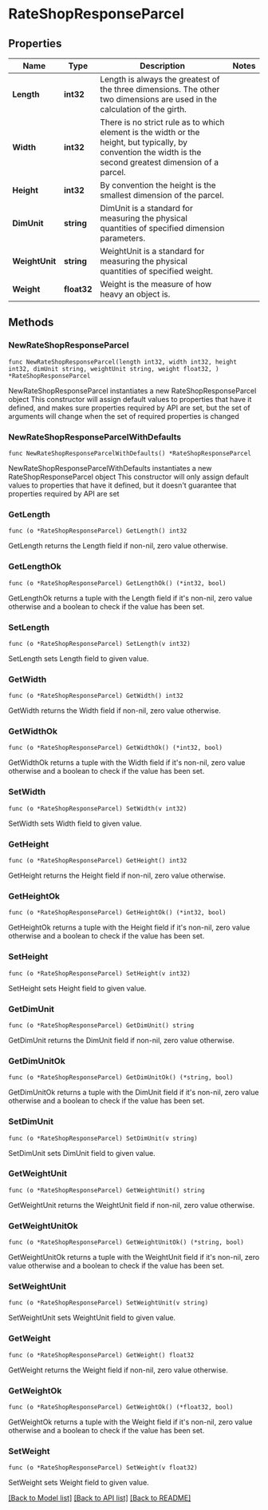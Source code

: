# RateShopResponseParcel

## Properties

Name | Type | Description | Notes
------------ | ------------- | ------------- | -------------
**Length** | **int32** | Length is always the greatest of the three dimensions. The other two dimensions are used in the calculation of the girth. | 
**Width** | **int32** | There is no strict rule as to which element is the width or the height, but typically, by convention the width is the second greatest dimension of a parcel. | 
**Height** | **int32** | By convention the height is the smallest dimension of the parcel. | 
**DimUnit** | **string** | DimUnit is a standard for measuring the physical quantities of specified dimension parameters. | 
**WeightUnit** | **string** | WeightUnit is a standard for measuring the physical quantities of specified weight. | 
**Weight** | **float32** | Weight is the measure of how heavy an object is. | 

## Methods

### NewRateShopResponseParcel

`func NewRateShopResponseParcel(length int32, width int32, height int32, dimUnit string, weightUnit string, weight float32, ) *RateShopResponseParcel`

NewRateShopResponseParcel instantiates a new RateShopResponseParcel object
This constructor will assign default values to properties that have it defined,
and makes sure properties required by API are set, but the set of arguments
will change when the set of required properties is changed

### NewRateShopResponseParcelWithDefaults

`func NewRateShopResponseParcelWithDefaults() *RateShopResponseParcel`

NewRateShopResponseParcelWithDefaults instantiates a new RateShopResponseParcel object
This constructor will only assign default values to properties that have it defined,
but it doesn't guarantee that properties required by API are set

### GetLength

`func (o *RateShopResponseParcel) GetLength() int32`

GetLength returns the Length field if non-nil, zero value otherwise.

### GetLengthOk

`func (o *RateShopResponseParcel) GetLengthOk() (*int32, bool)`

GetLengthOk returns a tuple with the Length field if it's non-nil, zero value otherwise
and a boolean to check if the value has been set.

### SetLength

`func (o *RateShopResponseParcel) SetLength(v int32)`

SetLength sets Length field to given value.


### GetWidth

`func (o *RateShopResponseParcel) GetWidth() int32`

GetWidth returns the Width field if non-nil, zero value otherwise.

### GetWidthOk

`func (o *RateShopResponseParcel) GetWidthOk() (*int32, bool)`

GetWidthOk returns a tuple with the Width field if it's non-nil, zero value otherwise
and a boolean to check if the value has been set.

### SetWidth

`func (o *RateShopResponseParcel) SetWidth(v int32)`

SetWidth sets Width field to given value.


### GetHeight

`func (o *RateShopResponseParcel) GetHeight() int32`

GetHeight returns the Height field if non-nil, zero value otherwise.

### GetHeightOk

`func (o *RateShopResponseParcel) GetHeightOk() (*int32, bool)`

GetHeightOk returns a tuple with the Height field if it's non-nil, zero value otherwise
and a boolean to check if the value has been set.

### SetHeight

`func (o *RateShopResponseParcel) SetHeight(v int32)`

SetHeight sets Height field to given value.


### GetDimUnit

`func (o *RateShopResponseParcel) GetDimUnit() string`

GetDimUnit returns the DimUnit field if non-nil, zero value otherwise.

### GetDimUnitOk

`func (o *RateShopResponseParcel) GetDimUnitOk() (*string, bool)`

GetDimUnitOk returns a tuple with the DimUnit field if it's non-nil, zero value otherwise
and a boolean to check if the value has been set.

### SetDimUnit

`func (o *RateShopResponseParcel) SetDimUnit(v string)`

SetDimUnit sets DimUnit field to given value.


### GetWeightUnit

`func (o *RateShopResponseParcel) GetWeightUnit() string`

GetWeightUnit returns the WeightUnit field if non-nil, zero value otherwise.

### GetWeightUnitOk

`func (o *RateShopResponseParcel) GetWeightUnitOk() (*string, bool)`

GetWeightUnitOk returns a tuple with the WeightUnit field if it's non-nil, zero value otherwise
and a boolean to check if the value has been set.

### SetWeightUnit

`func (o *RateShopResponseParcel) SetWeightUnit(v string)`

SetWeightUnit sets WeightUnit field to given value.


### GetWeight

`func (o *RateShopResponseParcel) GetWeight() float32`

GetWeight returns the Weight field if non-nil, zero value otherwise.

### GetWeightOk

`func (o *RateShopResponseParcel) GetWeightOk() (*float32, bool)`

GetWeightOk returns a tuple with the Weight field if it's non-nil, zero value otherwise
and a boolean to check if the value has been set.

### SetWeight

`func (o *RateShopResponseParcel) SetWeight(v float32)`

SetWeight sets Weight field to given value.



[[Back to Model list]](../README.md#documentation-for-models) [[Back to API list]](../README.md#documentation-for-api-endpoints) [[Back to README]](../README.md)



